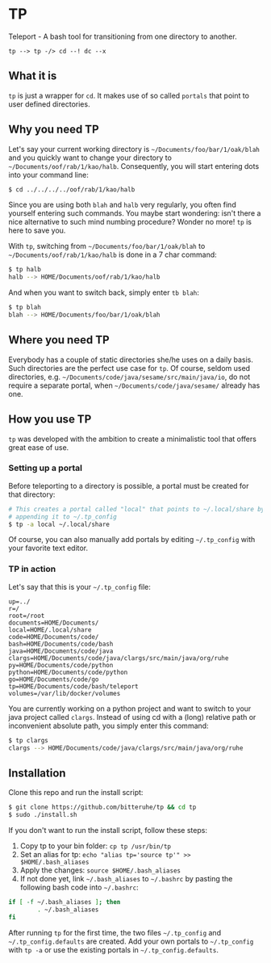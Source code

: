 # TP
Teleport - A bash tool for transitioning from one directory to another.  
```text
tp --> tp -/> cd --! dc --x
```
## What it is
`tp` is just a wrapper for `cd`. It makes use of so called `portals` that point
to user defined directories.
## Why you need TP
Let's say your current working directory is `~/Documents/foo/bar/1/oak/blah`
and you quickly want to change your directory to `~/Documents/oof/rab/1/kao/halb`.
Consequently, you will start entering dots into your command line:
```bash
$ cd ../../../../oof/rab/1/kao/halb
```
Since you are using both `blah` and `halb` very regularly, you often find yourself
entering such commands. You maybe start wondering: isn't there a nice alternative
to such mind numbing procedure? Wonder no more! `tp` is here to save you.

With `tp`, switching from `~/Documents/foo/bar/1/oak/blah` to
`~/Documents/oof/rab/1/kao/halb` is done in a 7 char command:
```bash
$ tp halb
halb --> HOME/Documents/oof/rab/1/kao/halb
```
And when you want to switch back, simply enter `tb blah`:
```bash
$ tp blah
blah --> HOME/Documents/foo/bar/1/oak/blah
```
## Where you need TP
Everybody has a couple of static directories she/he uses on a daily basis.
Such directories are the perfect use case for `tp`. Of course, seldom used
directories, e.g. `~/Documents/code/java/sesame/src/main/java/io`, do not
require a separate portal, when `~/Documents/code/java/sesame/` already has one.

## How you use TP
`tp` was developed with the ambition to create a minimalistic tool that offers
great ease of use.

### Setting up a portal
Before teleporting to a directory is possible, a portal must be created for that
directory:
```bash
# This creates a portal called "local" that points to ~/.local/share by
# appending it to ~/.tp_config
$ tp -a local ~/.local/share
```
Of course, you can also manually add portals by editing `~/.tp_config`
with your favorite text editor.

### TP in action
Let's say that this is your `~/.tp_config` file:
```text
up=../
r=/
root=/root
documents=HOME/Documents/
local=HOME/.local/share
code=HOME/Documents/code/
bash=HOME/Documents/code/bash
java=HOME/Documents/code/java
clargs=HOME/Documents/code/java/clargs/src/main/java/org/ruhe
py=HOME/Documents/code/python
python=HOME/Documents/code/python
go=HOME/Documents/code/go
tp=HOME/Documents/code/bash/teleport
volumes=/var/lib/docker/volumes
```
You are currently working on a python project and want to switch to your java
project called `clargs`. Instead of using cd with a (long) relative path or
inconvenient absolute path, you simply enter this command:
```bash
$ tp clargs
clargs --> HOME/Documents/code/java/clargs/src/main/java/org/ruhe
```

## Installation
Clone this repo and run the install script:
```bash
$ git clone https://github.com/bitteruhe/tp && cd tp
$ sudo ./install.sh
```
If you don't want to run the install script, follow these steps:
1. Copy tp to your bin folder: `cp tp /usr/bin/tp`
2. Set an alias for tp: `echo "alias tp='source tp'" >> $HOME/.bash_aliases`
3. Apply the changes: `source $HOME/.bash_aliases`
4. If not done yet, link `~/.bash_aliases` to `~/.bashrc` by pasting the following
bash code into `~/.bashrc`:
```bash
if [ -f ~/.bash_aliases ]; then
        . ~/.bash_aliases
fi
```

After running `tp` for the first time, the two files `~/.tp_config` and `~/.tp_config.defaults` are created. Add your own portals to `~/.tp_config` with `tp -a` or
use the existing portals in `~/.tp_config.defaults`.
